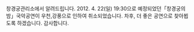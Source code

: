 창경궁관리소에서 알려드립니다. 2012. 4. 22(일) 19:30으로 예정되었던「창경궁의 밤」국악공연이 우천,강풍으로 인하여 취소되었습니다.
차후, 더 좋은 공연으로 찾아뵙도록 하겠습니다.
감사합니다.